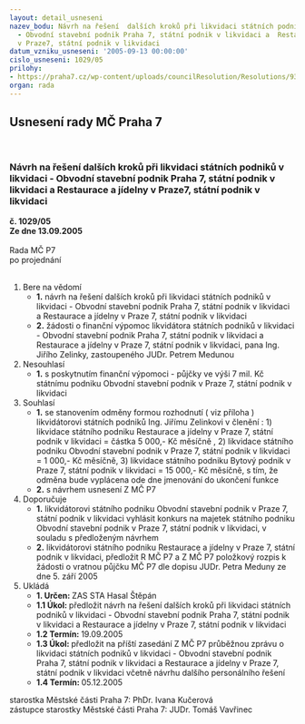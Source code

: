 ```yaml
---
layout: detail_usneseni
nazev_bodu: Návrh na řešení  dalších kroků při likvidaci státních podniků v likvidaci
  - Obvodní stavební podnik Praha 7, státní podnik v likvidaci a  Restaurace a jídelny
  v Praze7, státní podnik v likvidaci
datum_vzniku_usneseni: '2005-09-13 00:00:00'
cislo_usneseni: 1029/05
prilohy:
- https://praha7.cz/wp-content/uploads/councilResolution/Resolutions/9346/48-likvidace-p%c5%afj%c4%8dkazm%c4%8d.doc
organ: rada
---
```

<div id="ucUsn_pList" class="usn">
	<span><h2>Usnesení rady MČ Praha 7 </h2>
<br></span><div class="standBody">
<span><h3>Návrh na řešení  dalších kroků při likvidaci státních podniků v likvidaci - Obvodní stavební podnik Praha 7, státní podnik v likvidaci a  Restaurace a jídelny v Praze7, státní podnik v likvidaci</h3></span><div class="center">
		<strong>č. 1029/05</strong><br>
	</div>
<div class="center">
		<strong>Ze dne 13.09.2005</strong><br><br>
	</div>Rada MČ P7<br> po projednání<br><br><ol>
<li>Bere na vědomí<ul>
<li>
<strong>1.</strong> návrh na řešení  dalších kroků při likvidaci státních podniků v likvidaci - Obvodní stavební podnik Praha 7, státní podnik v likvidaci a Restaurace a jídelny v Praze 7, státní podnik v likvidaci</li>
<li>
<strong>2.</strong> žádosti o finanční výpomoc likvidátora státních podniků v likvidaci  - Obvodní stavební podnik Praha 7, státní podnik v likvidaci a  Restaurace a jídelny v Praze 7, státní podnik v likvidaci, pana Ing. Jiřího Zelinky, zastoupeného JUDr. Petrem Medunou</li>
</ul>
</li>
<li>Nesouhlasí<ul><li>
<strong>1.</strong> s poskytnutím finanční výpomoci - půjčky ve výši 7 mil. Kč státnímu podniku Obvodní stavební podnik v Praze 7, státní podnik v likvidaci</li></ul>
</li>
<li>Souhlasí<ul>
<li>
<strong>1.</strong> se stanovením odměny formou rozhodnutí ( viz příloha )  likvidátorovi státních podniků Ing. Jiřímu Zelinkovi v členění : 1) likvidace státního podniku Restaurace a jídelny v Praze 7, státní podnik v likvidaci = částka 5 000,- Kč měsíčně , 2) likvidace státního podniku Obvodní stavební podnik v Praze 7, státní podnik v likvidaci =  1 000,- Kč měsíčně,  3) likvidace státního podniku Bytový podnik v Praze 7, státní podnik v likvidaci   = 15 000,- Kč měsíčně, s tím, že odměna bude vyplácena ode dne jmenování do ukončení funkce</li>
<li>
<strong>2.</strong> s návrhem usnesení Z MČ P7</li>
</ul>
</li>
<li>Doporučuje<ul>
<li>
<strong>1.</strong> likvidátorovi státního podniku  Obvodní stavební podnik v Praze 7, státní podnik v likvidaci  vyhlásit konkurs na majetek státního podniku Obvodní stavební podnik v Praze 7, státní podnik v likvidaci, v souladu s předloženým návrhem</li>
<li>
<strong>2.</strong> likvidátorovi státního podniku Restaurace a jídelny v Praze 7, státní podnik v likvidaci, předložit  R MČ P7 a Z MČ P7 položkový rozpis k žádosti o vratnou půjčku MČ P7 dle dopisu  JUDr. Petra Meduny ze dne 5. září 2005     </li>
</ul>
</li>
<li>Ukládá<ul>
<li>
<strong>1. Určen: </strong>ZAS STA Hasal Štěpán</li>
<li>
<strong>1.1 Úkol: </strong>předložit návrh  na řešení  dalších kroků při likvidaci státních podniků v likvidaci - Obvodní stavební podnik Praha 7, státní podnik v likvidaci a  Restaurace a jídelny v Praze 7, státní podnik v likvidaci</li>
<li>
<strong>1.2 Termín: </strong>19.09.2005</li>
<li>
<strong>1.3 Úkol: </strong>předložit na příští zasedání Z MČ P7  průběžnou zprávu o likvidaci státních podniků v likvidaci - Obvodní stavební podnik Praha 7, státní podnik v likvidaci a  Restaurace a jídelny v Praze 7, státní podnik v likvidaci včetně návrhu dalšího personálního řešení</li>
<li>
<strong>1.4 Termín: </strong>05.12.2005</li>
</ul>
</li>
</ol>starostka Městské části Praha 7: PhDr. Ivana Kučerová<br>zástupce starostky Městské části Praha 7: JUDr. Tomáš Vavřinec 
</div>
</div>